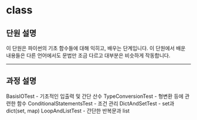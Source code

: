 # class
## 단원 설명
이 단원은 파이썬의 기초 함수들에 대해 익히고, 배우는 단계입니다.
이 단원에서 배운 내용들은 다른 언어에서도 문법만 조금 다르고 대부분은 비슷하게 작동합니다.

---
## 과정 설명
BasisIOTest - 기초적인 입출력 및 간단 산수
TypeConversionTest - 형변환 등에 관련한 함수
ConditionalStatementsTest - 조건 관리
DictAndSetTest - set과 dict(set, map)
LoopAndListTest - 간단한 반복문과 list